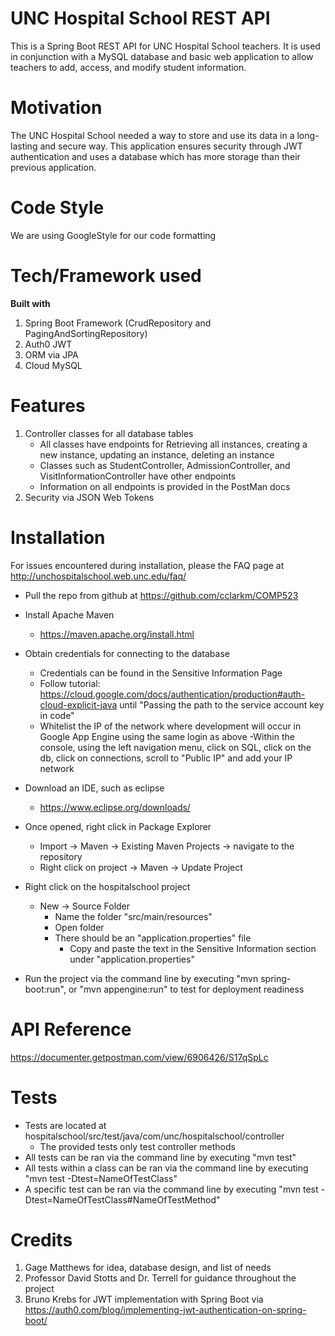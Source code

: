 # UNC Hospital School REST API
This is a Spring Boot REST API for UNC Hospital School teachers. It is used in conjunction with a MySQL database and basic web application to allow teachers to add, access, and modify student information.

# Motivation
The UNC Hospital School needed a way to store and use its data in a long-lasting and secure way. This application ensures security through JWT authentication and uses a database which has more storage than their previous application.

# Code Style
We are using GoogleStyle for our code formatting

# Tech/Framework used
**Built with**

1. Spring Boot Framework (CrudRepository and PagingAndSortingRepository)
2. Auth0 JWT
3. ORM via JPA
4. Cloud MySQL

# Features
1. Controller classes for all database tables
	* All classes have endpoints for Retrieving all instances, creating a new instance, updating an instance, deleting an instance
	* Classes such as StudentController, AdmissionController, and VisitInformationController have other endpoints
	* Information on all endpoints is provided in the PostMan docs
2. Security via JSON Web Tokens

# Installation
For issues encountered during installation, please the FAQ page at http://unchospitalschool.web.unc.edu/faq/
* Pull the repo from github at https://github.com/cclarkm/COMP523
* Install Apache Maven
	- https://maven.apache.org/install.html
	
* Obtain credentials for connecting to the database
	- Credentials can be found in the Sensitive Information Page
	- Follow tutorial: https://cloud.google.com/docs/authentication/production#auth-cloud-explicit-java until "Passing the path to the service account key in code"
	- Whitelist the IP of the network where development will occur in Google App Engine using the same login as above
		-Within the console, using the left navigation menu, click on SQL, click on the db, click on connections, scroll to "Public IP" and add your IP network
	
* Download an IDE, such as eclipse
	- https://www.eclipse.org/downloads/
* Once opened, right click in Package Explorer
	- Import -> Maven -> Existing Maven Projects -> navigate to the repository
	- Right click on project -> Maven -> Update Project	
* Right click on the hospitalschool project
	- New -> Source Folder
		- Name the folder "src/main/resources"
		- Open folder
		- There should be an "application.properties" file
			- Copy and paste the text in the Sensitive Information section under "application.properties"
* Run the project via the command line by executing "mvn spring-boot:run", or "mvn appengine:run" to test for deployment readiness
			
# API Reference
https://documenter.getpostman.com/view/6906426/S17qSpLc

# Tests
* Tests are located at hospitalschool/src/test/java/com/unc/hospitalschool/controller
	- The provided tests only test controller methods
* All tests can be ran via the command line by executing "mvn test"
* All tests within a class can be ran via the command line by executing "mvn test -Dtest=NameOfTestClass"
* A specific test can be ran via the command line by executing "mvn test -Dtest=NameOfTestClass#NameOfTestMethod"

# Credits
1. Gage Matthews for idea, database design, and list of needs
2. Professor David Stotts and Dr. Terrell for guidance throughout the project
3. Bruno Krebs for JWT implementation with Spring Boot via https://auth0.com/blog/implementing-jwt-authentication-on-spring-boot/

